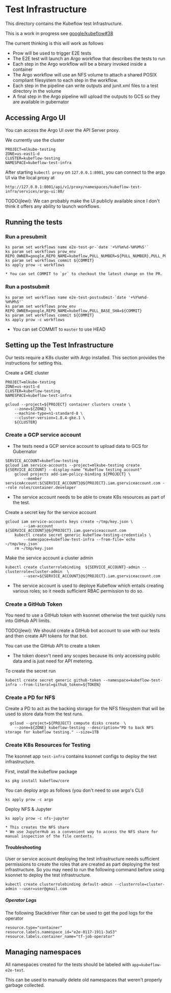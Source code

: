 # Test Infrastructure

This directory contains the Kubeflow test Infrastructure.

This is a work in progress see [google/kubeflow#38](https://github.com/google/kubeflow/issues/38)

The current thinking is this will work as follows

  * Prow will be used to trigger E2E tests
  * The E2E test will launch an Argo workflow that describes the tests to run
  * Each step in the Argo workflow will be a binary invoked inside a container
  * The Argo workflow will use an NFS volume to attach a shared POSIX compliant filesystem to each step in the 
    workflow.
  * Each step in the pipeline can write outputs and junit.xml files to a test directory in the volume
  * A final step in the Argo pipeline will upload the outputs to GCS so they are available in gubernator

## Accessing Argo UI

You can access the Argo UI over the API Server proxy.

We currently use the cluster

```
PROJECT=mlkube-testing
ZONE=us-east1-d
CLUSTER=kubeflow-testing
NAMESPACE=kubeflow-test-infra
```

After starting `kubectl proxy` on `127.0.0.1:8001`, you can connect to the argo UI via the local proxy at

```
http://127.0.0.1:8001/api/v1/proxy/namespaces/kubeflow-test-infra/services/argo-ui:80/
```

TODO(jlewi): We can probably make the UI publicly available since I don't think it offers any ability to launch workflows.


## Running the tests

### Run a presubmit

```
ks param set workflows name e2e-test-pr-`date '+%Y%m%d-%H%M%S'`
ks param set workflows prow_env REPO_OWNER=google,REPO_NAME=kubeflow,PULL_NUMBER=${PULL_NUMBER},PULL_PULL_SHA=${COMMIT}
ks param set workflows commit ${COMMIT}
ks apply prow -c workflows
```
	* You can set COMMIT to `pr` to checkout the latest change on the PR.

### Run a postsubmit

```
ks param set workflows name e2e-test-postsubmit-`date '+%Y%m%d-%H%M%S'`
ks param set workflows prow_env REPO_OWNER=google,REPO_NAME=kubeflow,PULL_BASE_SHA=${COMMIT}
ks param set workflows commit ${COMMIT}
ks apply prow -c workflows
```
  * You can set COMMIT to `master` to use HEAD


## Setting up the Test Infrastructure

Our tests require a K8s cluster with Argo installed. This section provides the instructions 
for setting this.

Create a GKE cluster

```
PROJECT=mlkube-testing
ZONE=us-east1-d
CLUSTER=kubeflow-testing
NAMESPACE=kubeflow-test-infra

gcloud --project=${PROJECT} container clusters create \
	--zone=${ZONE} \
	--machine-type=n1-standard-8 \
	--cluster-version=1.8.4-gke.1 \
	${CLUSTER}

```


### Create a GCP service account
	
* The tests need a GCP service account to upload data to GCS for Gubernator

```
SERVICE_ACCOUNT=kubeflow-testing
gcloud iam service-accounts --project=mlkube-testing create ${SERVICE_ACCOUNT} --display-name "Kubeflow testing account"
	gcloud projects add-iam-policy-binding ${PROJECT} \
    	--member serviceAccount:${SERVICE_ACCOUNT}@${PROJECT}.iam.gserviceaccount.com --role roles/container.developer
```
* The service account needs to be able to create K8s resources as part of the test.


Create a secret key for the service account

```
gcloud iam service-accounts keys create ~/tmp/key.json \
    	--iam-account ${SERVICE_ACCOUNT}@${PROJECT}.iam.gserviceaccount.com
    kubectl create secret generic kubeflow-testing-credentials \
        --namespace=kubeflow-test-infra --from-file=`echo ~/tmp/key.json`
    rm ~/tmp/key.json
```

Make the service account a cluster admin

```
kubectl create clusterrolebinding  ${SERVICE_ACCOUNT}-admin --clusterrole=cluster-admin  \
		--user=${SERVICE_ACCOUNT}@${PROJECT}.iam.gserviceaccount.com 
```
* The service account is used to deploye Kubeflow which entails creating various roles; so it needs sufficient RBAC permission to do so.

### Create a GitHub Token

You need to use a GitHub token with ksonnet otherwise the test quickly runs into GitHub API limits.

TODO(jlewi): We should create a GitHub bot account to use with our tests and then create API tokens for that bot.

You can use the GitHub API to create a token

   * The token doesn't need any scopes because its only accessing public data and is just need for API metering.

To create the secret run

```
kubectl create secret generic github-token --namespace=kubeflow-test-infra --from-literal=github_token=${TOKEN}
```

### Create a PD for NFS

Create a PD to act as the backing storage for the NFS filesystem that will be used to store data from
the test runs.

```
  gcloud --project=${PROJECT} compute disks create  \
  	--zone=${ZONE} kubeflow-testing --description="PD to back NFS storage for kubeflow testing." --size=1TB
```
### Create K8s Resources for Testing

The ksonnet app `test-infra` contains ksonnet configs to deploy the test infrastructure.

First, install the kubeflow package

```
ks pkg install kubeflow/core
```

You can deploy argo as follows (you don't need to use argo's CLI)

```
ks apply prow -c argo
```  

Deploy NFS & Jupyter

```
ks apply prow -c nfs-jupyter
```

	* This creates the NFS share
	* We use JupyterHub as a convenient way to access the NFS share for manual inspection of the file contents.

#### Troubleshooting

User or service account deploying the test infrastructure needs sufficient permissions to create the roles that are created as part deploying the test infrastructure. So you may need to run the following command before using ksonnet to deploy the test infrastructure.

```
kubectl create clusterrolebinding default-admin --clusterrole=cluster-admin --user=user@gmail.com
```

##### Operator Logs

The following Stackdriver filter can be used to get the pod logs for the operator

```
resource.type="container"
resource.labels.namespace_id="e2e-0117-1911-3a53"
resource.labels.container_name="tf-job-operator"
```

## Managing namespaces

All namespaces created for the tests should be labeled with `app=kubeflow-e2e-test`.

This can be used to manually delete old namespaces that weren't properly garbage collected.
